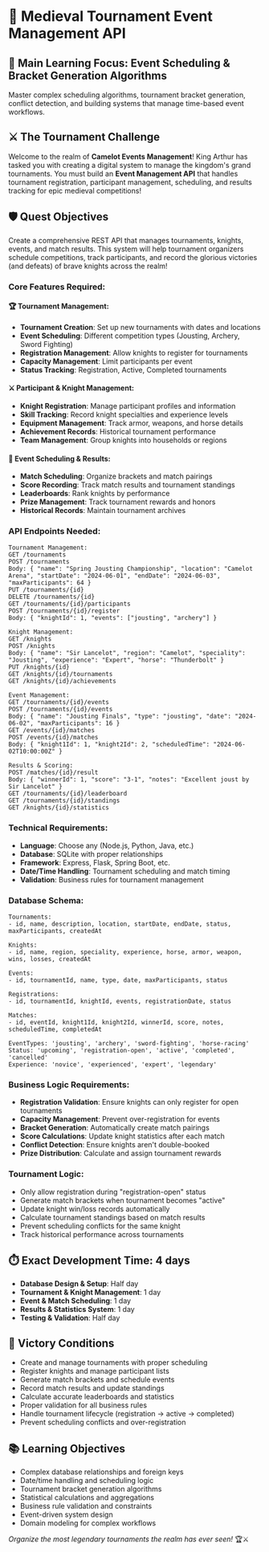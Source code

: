 # 🏰 Medieval Tournament Event Management API

## 🎯 **Main Learning Focus: Event Scheduling & Bracket Generation Algorithms**
Master complex scheduling algorithms, tournament bracket generation, conflict detection, and building systems that manage time-based event workflows.

## ⚔️ The Tournament Challenge
Welcome to the realm of **Camelot Events Management**! King Arthur has tasked you with creating a digital system to manage the kingdom's grand tournaments. You must build an **Event Management API** that handles tournament registration, participant management, scheduling, and results tracking for epic medieval competitions!

## 🛡️ Quest Objectives
Create a comprehensive REST API that manages tournaments, knights, events, and match results. This system will help tournament organizers schedule competitions, track participants, and record the glorious victories (and defeats) of brave knights across the realm!

### Core Features Required:

#### 🏆 Tournament Management:
- **Tournament Creation**: Set up new tournaments with dates and locations
- **Event Scheduling**: Different competition types (Jousting, Archery, Sword Fighting)
- **Registration Management**: Allow knights to register for tournaments
- **Capacity Management**: Limit participants per event
- **Status Tracking**: Registration, Active, Completed tournaments

#### ⚔️ Participant & Knight Management:
- **Knight Registration**: Manage participant profiles and information
- **Skill Tracking**: Record knight specialties and experience levels
- **Equipment Management**: Track armor, weapons, and horse details
- **Achievement Records**: Historical tournament performance
- **Team Management**: Group knights into households or regions

#### 📅 Event Scheduling & Results:
- **Match Scheduling**: Organize brackets and match pairings
- **Score Recording**: Track match results and tournament standings
- **Leaderboards**: Rank knights by performance
- **Prize Management**: Track tournament rewards and honors
- **Historical Records**: Maintain tournament archives

### API Endpoints Needed:
```
Tournament Management:
GET /tournaments
POST /tournaments
Body: { "name": "Spring Jousting Championship", "location": "Camelot Arena", "startDate": "2024-06-01", "endDate": "2024-06-03", "maxParticipants": 64 }
PUT /tournaments/{id}
DELETE /tournaments/{id}
GET /tournaments/{id}/participants
POST /tournaments/{id}/register
Body: { "knightId": 1, "events": ["jousting", "archery"] }

Knight Management:
GET /knights
POST /knights
Body: { "name": "Sir Lancelot", "region": "Camelot", "speciality": "Jousting", "experience": "Expert", "horse": "Thunderbolt" }
PUT /knights/{id}
GET /knights/{id}/tournaments
GET /knights/{id}/achievements

Event Management:
GET /tournaments/{id}/events
POST /tournaments/{id}/events
Body: { "name": "Jousting Finals", "type": "jousting", "date": "2024-06-02", "maxParticipants": 16 }
GET /events/{id}/matches
POST /events/{id}/matches
Body: { "knight1Id": 1, "knight2Id": 2, "scheduledTime": "2024-06-02T10:00:00Z" }

Results & Scoring:
POST /matches/{id}/result
Body: { "winnerId": 1, "score": "3-1", "notes": "Excellent joust by Sir Lancelot" }
GET /tournaments/{id}/leaderboard
GET /tournaments/{id}/standings
GET /knights/{id}/statistics
```

### Technical Requirements:
- **Language**: Choose any (Node.js, Python, Java, etc.)
- **Database**: SQLite with proper relationships
- **Framework**: Express, Flask, Spring Boot, etc.
- **Date/Time Handling**: Tournament scheduling and match timing
- **Validation**: Business rules for tournament management

### Database Schema:
```
Tournaments:
- id, name, description, location, startDate, endDate, status, maxParticipants, createdAt

Knights:
- id, name, region, speciality, experience, horse, armor, weapon, wins, losses, createdAt

Events:
- id, tournamentId, name, type, date, maxParticipants, status

Registrations:
- id, tournamentId, knightId, events, registrationDate, status

Matches:
- id, eventId, knight1Id, knight2Id, winnerId, score, notes, scheduledTime, completedAt

EventTypes: 'jousting', 'archery', 'sword-fighting', 'horse-racing'
Status: 'upcoming', 'registration-open', 'active', 'completed', 'cancelled'
Experience: 'novice', 'experienced', 'expert', 'legendary'
```

### Business Logic Requirements:
- **Registration Validation**: Ensure knights can only register for open tournaments
- **Capacity Management**: Prevent over-registration for events
- **Bracket Generation**: Automatically create match pairings
- **Score Calculations**: Update knight statistics after each match
- **Conflict Detection**: Ensure knights aren't double-booked
- **Prize Distribution**: Calculate and assign tournament rewards

### Tournament Logic:
- Only allow registration during "registration-open" status
- Generate match brackets when tournament becomes "active"
- Update knight win/loss records automatically
- Calculate tournament standings based on match results
- Prevent scheduling conflicts for the same knight
- Track historical performance across tournaments

## ⏱️ **Exact Development Time: 4 days**
- **Database Design & Setup**: Half day
- **Tournament & Knight Management**: 1 day
- **Event & Match Scheduling**: 1 day
- **Results & Statistics System**: 1 day
- **Testing & Validation**: Half day

## 🎯 Victory Conditions
- Create and manage tournaments with proper scheduling
- Register knights and manage participant lists
- Generate match brackets and schedule events
- Record match results and update standings
- Calculate accurate leaderboards and statistics
- Proper validation for all business rules
- Handle tournament lifecycle (registration → active → completed)
- Prevent scheduling conflicts and over-registration

## 📚 Learning Objectives
- Complex database relationships and foreign keys
- Date/time handling and scheduling logic
- Tournament bracket generation algorithms
- Statistical calculations and aggregations
- Business rule validation and constraints
- Event-driven system design
- Domain modeling for complex workflows

*Organize the most legendary tournaments the realm has ever seen!* 🏆⚔️ 